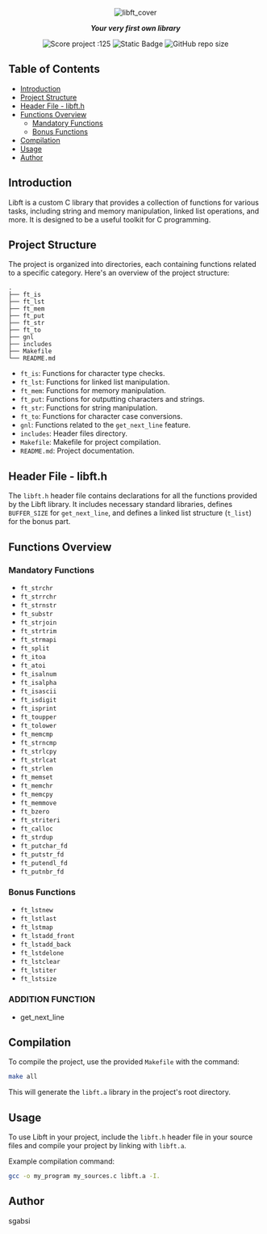 <p align="center">
	<img src="https://github.com/ayogun/42-project-badges/blob/main/covers/cover-libft-bonus.png" alt="libft_cover" />
</p>

<p align="center">
	<b><i> Your very first own library </i></b>
</p>

<p align="center">
	<img src="https://img.shields.io/badge/Score-125-green?style=none&logo=42" alt="Score project :125"/>
	<img alt="Static Badge" src="https://img.shields.io/badge/Outstanding-2-blue?style=none&logo=42">
	<img alt="GitHub repo size" src="https://img.shields.io/github/repo-size/LeSabreDeDieu/libft?style=none&logo=github">
</p>

## Table of Contents

- [Introduction](#introduction)
- [Project Structure](#project-structure)
- [Header File - libft.h](#header-file-libfth)
- [Functions Overview](#functions-overview)
  - [Mandatory Functions](#mandatory-functions)
  - [Bonus Functions](#bonus-functions)
- [Compilation](#compilation)
- [Usage](#usage)
- [Author](#author)

## Introduction

Libft is a custom C library that provides a collection of functions for various tasks, including string and memory manipulation, linked list operations, and more. It is designed to be a useful toolkit for C programming.

## Project Structure

The project is organized into directories, each containing functions related to a specific category. Here's an overview of the project structure:

```
.
├── ft_is
├── ft_lst
├── ft_mem
├── ft_put
├── ft_str
├── ft_to
├── gnl
├── includes
├── Makefile
└── README.md
```

- `ft_is`: Functions for character type checks.
- `ft_lst`: Functions for linked list manipulation.
- `ft_mem`: Functions for memory manipulation.
- `ft_put`: Functions for outputting characters and strings.
- `ft_str`: Functions for string manipulation.
- `ft_to`: Functions for character case conversions.
- `gnl`: Functions related to the `get_next_line` feature.
- `includes`: Header files directory.
- `Makefile`: Makefile for project compilation.
- `README.md`: Project documentation.

## Header File - libft.h

The `libft.h` header file contains declarations for all the functions provided by the Libft library. It includes necessary standard libraries, defines `BUFFER_SIZE` for `get_next_line`, and defines a linked list structure (`t_list`) for the bonus part.

## Functions Overview

### Mandatory Functions

- `ft_strchr`
- `ft_strrchr`
- `ft_strnstr`
- `ft_substr`
- `ft_strjoin`
- `ft_strtrim`
- `ft_strmapi`
- `ft_split`
- `ft_itoa`
- `ft_atoi`
- `ft_isalnum`
- `ft_isalpha`
- `ft_isascii`
- `ft_isdigit`
- `ft_isprint`
- `ft_toupper`
- `ft_tolower`
- `ft_memcmp`
- `ft_strncmp`
- `ft_strlcpy`
- `ft_strlcat`
- `ft_strlen`
- `ft_memset`
- `ft_memchr`
- `ft_memcpy`
- `ft_memmove`
- `ft_bzero`
- `ft_striteri`
- `ft_calloc`
- `ft_strdup`
- `ft_putchar_fd`
- `ft_putstr_fd`
- `ft_putendl_fd`
- `ft_putnbr_fd`

### Bonus Functions
- `ft_lstnew`
- `ft_lstlast`
- `ft_lstmap`
- `ft_lstadd_front`
- `ft_lstadd_back`
- `ft_lstdelone`
- `ft_lstclear`
- `ft_lstiter`
- `ft_lstsize`

### ADDITION FUNCTION

- get_next_line

## Compilation

To compile the project, use the provided `Makefile` with the command:

```bash
make all
```

This will generate the `libft.a` library in the project's root directory.

## Usage

To use Libft in your project, include the `libft.h` header file in your source files and compile your project by linking with `libft.a`.

Example compilation command:

```bash
gcc -o my_program my_sources.c libft.a -I.
```

## Author

sgabsi
